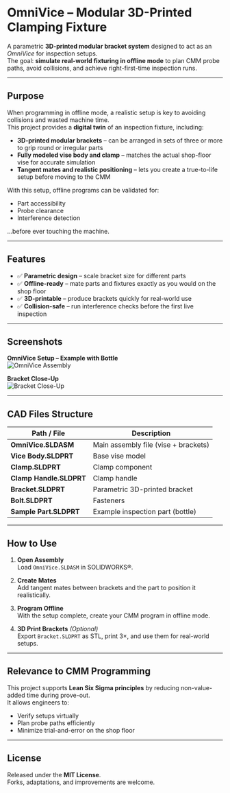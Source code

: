 # OmniVice – Modular 3D-Printed Clamping Fixture  

A parametric **3D-printed modular bracket system** designed to act as an *OmniVice* for inspection setups.  
The goal: **simulate real-world fixturing in offline mode** to plan CMM probe paths, avoid collisions, and achieve right-first-time inspection runs.

---

## Purpose  

When programming in offline mode, a realistic setup is key to avoiding collisions and wasted machine time.  
This project provides a **digital twin** of an inspection fixture, including:
- **3D-printed modular brackets** – can be arranged in sets of three or more to grip round or irregular parts  
- **Fully modeled vise body and clamp** – matches the actual shop-floor vise for accurate simulation  
- **Tangent mates and realistic positioning** – lets you create a true-to-life setup before moving to the CMM  

With this setup, offline programs can be validated for:
- Part accessibility  
- Probe clearance  
- Interference detection  

…before ever touching the machine.

---

## Features  

- ✅ **Parametric design** – scale bracket size for different parts  
- ✅ **Offline-ready** – mate parts and fixtures exactly as you would on the shop floor  
- ✅ **3D-printable** – produce brackets quickly for real-world use  
- ✅ **Collision-safe** – run interference checks before the first live inspection  

---

## Screenshots  

**OmniVice Setup – Example with Bottle**  
![OmniVice Assembly](Media/OmniVice_Assembly.png)  

**Bracket Close-Up**  
![Bracket Close-Up](Media/Bracket_CloseUp.png)  

---

## CAD Files Structure  

| Path / File              | Description                       |
|------------------------|-----------------------------------|
| **OmniVice.SLDASM**    | Main assembly file (vise + brackets) |
| **Vice Body.SLDPRT**   | Base vise model                   |
| **Clamp.SLDPRT**       | Clamp component                   |
| **Clamp Handle.SLDPRT**| Clamp handle                      |
| **Bracket.SLDPRT**     | Parametric 3D-printed bracket      |
| **Bolt.SLDPRT**        | Fasteners                         |
| **Sample Part.SLDPRT** | Example inspection part (bottle)   |

---

## How to Use  

1. **Open Assembly**  
   Load `OmniVice.SLDASM` in SOLIDWORKS®.  

2. **Create Mates**  
   Add tangent mates between brackets and the part to position it realistically.  

3. **Program Offline**  
   With the setup complete, create your CMM program in offline mode.  

4. **3D Print Brackets** *(Optional)*  
   Export `Bracket.SLDPRT` as STL, print 3×, and use them for real-world setups.  

---

## Relevance to CMM Programming  

This project supports **Lean Six Sigma principles** by reducing non-value-added time during prove-out.  
It allows engineers to:
- Verify setups virtually  
- Plan probe paths efficiently  
- Minimize trial-and-error on the shop floor  

---

## License  

Released under the **MIT License**.  
Forks, adaptations, and improvements are welcome.
